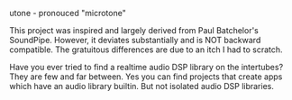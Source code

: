 utone - pronouced "microtone"

This project was inspired and largely derived from Paul Batchelor's SoundPipe. However, it deviates substantially and is NOT backward compatible. The gratuitous differences are due to an itch I had to scratch.

Have you ever tried to find a realtime audio DSP library on the intertubes? They are few and far between. Yes you can find projects that create apps which have an audio library builtin. But not isolated audio DSP libraries.
